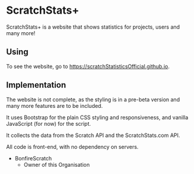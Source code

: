 # ScratchStats+
ScratchStats+ is a website that shows statistics for projects, users and many more!

## Using
To see the website, go to https://scratchStatisticsOfficial.github.io.

## Implementation
The website is not complete, as the styling is in a pre-beta version and many more features are to be included.

It uses Bootstrap for the plain CSS styling and responsiveness, and vanilla JavaScript (for now) for the script.

It collects the data from the Scratch API and the ScratchStats.com API.

All code is front-end, with no dependency on servers.

- BonfireScratch
   - Owner of this Organisation
